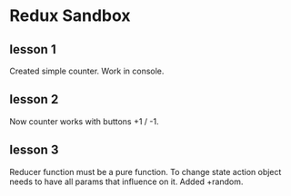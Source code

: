 # Redux Sandbox 
## lesson 1
Created simple counter. Work in console.
## lesson 2
Now counter works with buttons +1 / -1.
## lesson 3
Reducer function must be a pure function. To change state action object needs to have all params that influence on it. Added +random.